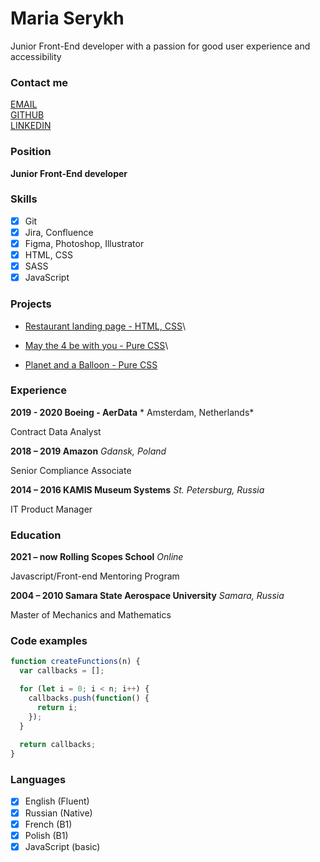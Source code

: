 # Maria Serykh
Junior Front-End developer with a passion for good user experience and accessibility

### Contact me

[EMAIL](marie.serykh@gmail.com)\
[GITHUB](https://github.com/mserykh)\
[LINKEDIN](https://www.linkedin.com/in/mariaserykh/)

### Position

**Junior Front-End developer**

### Skills

- [x] Git
- [x] Jira, Confluence
- [x] Figma, Photoshop, Illustrator
- [x] HTML, CSS
- [x] SASS
- [x] JavaScript

### Projects

- [Restaurant landing page - HTML, CSS](https://mserykh.github.io/layout-restaurant/)\

- [May the 4 be with you - Pure CSS](https://codepen.io/trifle-on-a-stick/pen/zYvPwmo)\

- [Planet and a Balloon - Pure CSS](https://codepen.io/trifle-on-a-stick/pen/bGVeGrV)

### Experience

**2019 - 2020 Boeing - AerData** * Amsterdam, Netherlands*

Contract Data Analyst

**2018 – 2019 Amazon** *Gdansk, Poland*

Senior Compliance Associate

**2014 – 2016 KAMIS Museum Systems** *St. Petersburg, Russia*

IT Product Manager

### Education

**2021 – now Rolling Scopes School** *Online*

Javascript/Front-end Mentoring Program

**2004 – 2010 Samara State Aerospace University** *Samara, Russia*

Master of Mechanics and Mathematics

### Code examples

```javascript
function createFunctions(n) {
  var callbacks = [];

  for (let i = 0; i < n; i++) {
    callbacks.push(function() {
      return i;
    });
  }
  
  return callbacks;
}
```

### Languages

- [x] English (Fluent)
- [x] Russian (Native)
- [x] French (B1)
- [x] Polish (B1)
- [x] JavaScript (basic)

